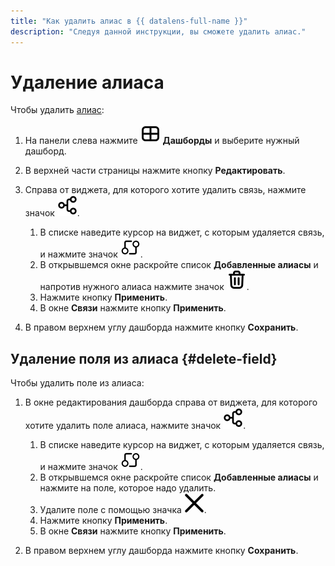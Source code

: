 ```yaml
---
title: "Как удалить алиас в {{ datalens-full-name }}"
description: "Следуя данной инструкции, вы сможете удалить алиас." 
---
```


# Удаление алиаса

Чтобы удалить [алиас](../../dashboard/link.md#alias):


1. На панели слева нажмите ![image](../../../_assets/console-icons/layout-cells-large.svg) **Дашборды** и выберите нужный дашборд.
1. В верхней части страницы нажмите кнопку **Редактировать**.
1. Справа от виджета, для которого хотите удалить связь, нажмите значок ![image](../../../_assets/datalens/links.svg).

   1. В списке наведите курсор на виджет, с которым удаляется связь, и нажмите значок ![image](../../../_assets/datalens/aliases.svg).
   1. В открывшемся окне раскройте список **Добавленные алиасы** и напротив нужного алиаса нажмите значок ![image](../../../_assets/console-icons/trash-bin.svg).
   1. Нажмите кнопку **Применить**.
   1. В окне **Связи** нажмите кнопку **Применить**.

1. В правом верхнем углу дашборда нажмите кнопку **Сохранить**.

## Удаление поля из алиаса {#delete-field}

Чтобы удалить поле из алиаса:

1. В окне редактирования дашборда справа от виджета, для которого хотите удалить поле алиаса, нажмите значок ![image](../../../_assets/datalens/links.svg).

   1. В списке наведите курсор на виджет, с которым удаляется связь, и нажмите значок ![image](../../../_assets/datalens/aliases.svg).
   1. В открывшемся окне раскройте список **Добавленные алиасы** и нажмите на поле, которое надо удалить.
   1. Удалите поле с помощью значка ![image](../../../_assets/datalens/cross.svg).
   1. Нажмите кнопку **Применить**.
   1. В окне **Связи** нажмите кнопку **Применить**.

1. В правом верхнем углу дашборда нажмите кнопку **Сохранить**.
